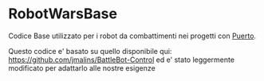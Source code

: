 # RobotWarsBase
Codice Base utilizzato per i robot da combattimenti nei progetti con [Puerto](https://it-it.facebook.com/IlPuertoImperia/).

Questo codice e' basato su quello disponibile qui: https://github.com/jmalins/BattleBot-Control ed e' stato leggermente modificato per adattarlo alle nostre esigenze





